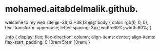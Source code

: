 # mohamed.aitabdelmalik.github.
welcame to my web site
@ -38,13 +38,13 @@ body {
    color: rgb(0, 0, 0);
    text-transform: uppercase;
    letter-spacing: 3px;
    width:60%;
    width:80%;
}

.info {
    display: flex;
    flex-direction: column;
    align-items: center;
    align-items: flex-start;
    padding: 0 10rem 5rem 10rem;
}
